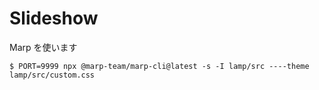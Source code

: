 # Slideshow

Marp を使います

```console
$ PORT=9999 npx @marp-team/marp-cli@latest -s -I lamp/src ----theme lamp/src/custom.css
```
